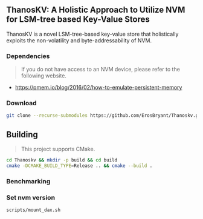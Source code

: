 ## ThanosKV: A Holistic Approach to Utilize NVM for LSM-tree based Key-Value Stores
ThanosKV is a novel LSM-tree-based key-value store that holistically exploits the non-volatility and byte-addressability of NVM.

### Dependencies
> If you do not have access to an NVM device, please refer to the following website.
- https://pmem.io/blog/2016/02/how-to-emulate-persistent-memory


### Download
```bash
git clone --recurse-submodules https://github.com/ErosBryant/Thanoskv.git

```

## Building
> This project supports CMake.

```bash
cd Thanoskv && mkdir -p build && cd build
cmake -DCMAKE_BUILD_TYPE=Release .. && cmake --build .
```

### Benchmarking



### Set nvm version

```
scripts/mount_dax.sh
```



